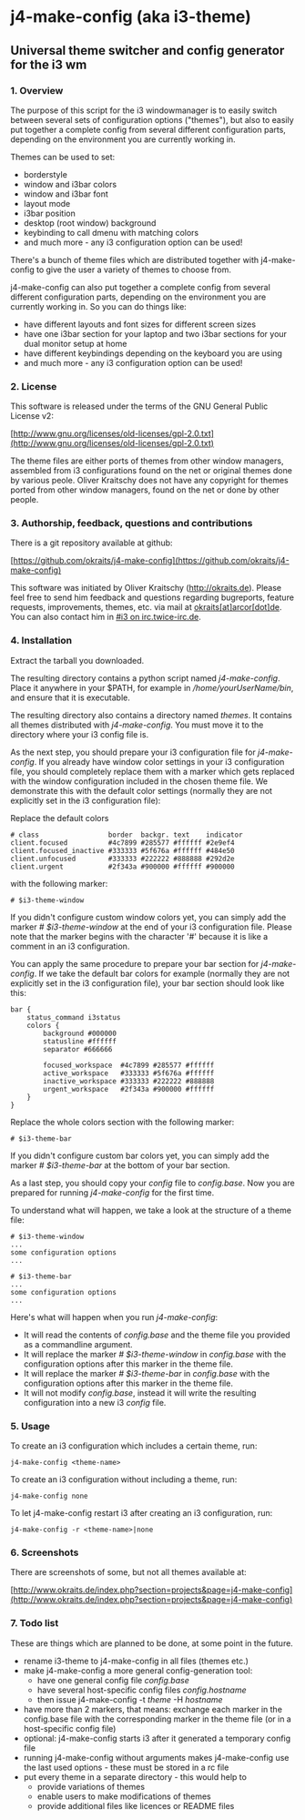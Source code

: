 # j4-make-config (aka i3-theme)

## Universal theme switcher and config generator for the i3 wm

### 1. Overview

The purpose of this script for the i3 windowmanager is to easily switch
between several sets of configuration options ("themes"), but also to
easily put together a complete config from several different configuration
parts, depending on the environment you are currently working in.

Themes can be used to set:

- borderstyle
- window and i3bar colors
- window and i3bar font
- layout mode
- i3bar position
- desktop (root window) background
- keybinding to call dmenu with matching colors
- and much more - any i3 configuration option can be used!

There's a bunch of theme files which are distributed together with
j4-make-config to give the user a variety of themes to choose from.

j4-make-config can also put together a complete config from several different
configuration parts, depending on the environment you are currently working in.
So you can do things like:

- have different layouts and font sizes for different screen sizes
- have one i3bar section for your laptop and two i3bar sections for your dual monitor setup at home
- have different keybindings depending on the keyboard you are using
- and much more - any i3 configuration option can be used!

### 2. License

This software is released under the terms of the
GNU General Public License v2:

[http://www.gnu.org/licenses/old-licenses/gpl-2.0.txt](http://www.gnu.org/licenses/old-licenses/gpl-2.0.txt)

The theme files are either ports of themes from other window managers,
assembled from i3 configurations found on the net or original themes
done by various peole. Oliver Kraitschy does not have any copyright for
themes ported from other window managers, found on the net or done by
other people.

### 3. Authorship, feedback, questions and contributions

There is a git repository available at github:

[https://github.com/okraits/j4-make-config](https://github.com/okraits/j4-make-config)

This software was initiated by Oliver Kraitschy (http://okraits.de).
Please feel free to send him feedback and questions regarding
bugreports, feature requests, improvements, themes, etc. via mail at
[okraits[at]arcor[dot]de](mailto:okraits@arcor.de). You can also contact
him in [#i3 on irc.twice-irc.de]( irc://irc.twice-irc.de/i3).

### 4. Installation

Extract the tarball you downloaded.

The resulting directory contains a python script named *j4-make-config*. Place
it anywhere in your $PATH, for example in */home/yourUserName/bin*, and
ensure that it is executable.

The resulting directory also contains a directory named *themes*. It
contains all themes distributed with *j4-make-config*. You must move it to the
directory where your i3 config file is.

As the next step, you should prepare your i3 configuration file for
*j4-make-config*. If you already have window color settings in your i3
configuration file, you should completely replace them with a marker
which gets replaced with the window configuration included in the chosen
theme file. We demonstrate this with the default color settings
(normally they are not explicitly set in the i3 configuration file):

Replace the default colors

    # class                 border  backgr. text    indicator
    client.focused          #4c7899 #285577 #ffffff #2e9ef4
    client.focused_inactive #333333 #5f676a #ffffff #484e50
    client.unfocused        #333333 #222222 #888888 #292d2e
    client.urgent           #2f343a #900000 #ffffff #900000

with the following marker:

    # $i3-theme-window

If you didn't configure custom window colors yet, you can simply add the
marker *# $i3-theme-window* at the end of your i3 configuration file.
Please note that the marker begins with the character '#' because it is like
a comment in an i3 configuration.

You can apply the same procedure to prepare your bar section for
*j4-make-config*. If we take the default bar colors for example (normally they
are not explicitly set in the i3 configuration file), your bar section
should look like this:

    bar {
    	status_command i3status
        colors {
            background #000000
            statusline #ffffff
            separator #666666
    
            focused_workspace  #4c7899 #285577 #ffffff
            active_workspace   #333333 #5f676a #ffffff
            inactive_workspace #333333 #222222 #888888
            urgent_workspace   #2f343a #900000 #ffffff
        }
    }

Replace the whole colors section with the following marker:

    # $i3-theme-bar

If you didn't configure custom bar colors yet, you can simply add the
marker *# $i3-theme-bar* at the bottom of your bar section.

As a last step, you should copy your *config* file to *config.base*.
Now you are prepared for running *j4-make-config* for the first time.

To understand what will happen, we take a look at the structure of a
theme file:

    # $i3-theme-window
    ...
    some configuration options
    ...
    
    # $i3-theme-bar
    ...
    some configuration options
    ...

Here's what will happen when you run *j4-make-config*:

- It will read the contents of *config.base* and the theme file you
provided as a commandline argument.
- It will replace the marker *# $i3-theme-window* in *config.base* with
the configuration options after this marker in the theme file.
- It will replace the marker *# $i3-theme-bar* in *config.base*
with the configuration options after this marker in the theme file.
- It will not modify *config.base*, instead it will write the resulting
configuration into a new i3 *config* file.

### 5. Usage

To create an i3 configuration which includes a certain theme, run:

    j4-make-config <theme-name>

To create an i3 configuration without including a theme, run:

    j4-make-config none

To let j4-make-config restart i3 after creating an i3 configuration, run:

	j4-make-config -r <theme-name>|none

### 6. Screenshots

There are screenshots of some, but not all themes available at:

[http://www.okraits.de/index.php?section=projects&page=j4-make-config](http://www.okraits.de/index.php?section=projects&page=j4-make-config)

### 7. Todo list

These are things which are planned to be done, at some point
in the future.

- rename i3-theme to j4-make-config in all files (themes etc.)
- make j4-make-config a more general config-generation tool:
  - have one general config file *config.base*
  - have several host-specific config files *config.hostname*
  - then issue j4-make-config -t *theme* -H *hostname*
- have more than 2 markers, that means: exchange each marker
  in the config.base file with the corresponding marker in
  the theme file (or in a host-specific config file)
- optional: j4-make-config starts i3 after it generated a
  temporary config file
- running j4-make-config without arguments makes j4-make-config
  use the last used options - these must be stored in a rc file
- put every theme in a separate directory - this would help to
  - provide variations of themes
  - enable users to make modifications of themes
  - provide additional files like licences or README files
